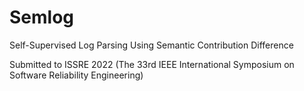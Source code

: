 # Semlog
Self-Supervised Log Parsing Using Semantic Contribution Difference

Submitted to ISSRE 2022 (The 33rd IEEE International Symposium on Software Reliability Engineering)
